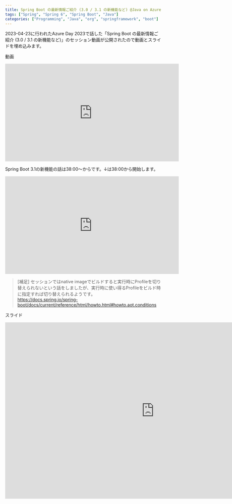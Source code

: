 ```yaml
---
title: Spring Boot の最新情報ご紹介 (3.0 / 3.1 の新機能など) @Java on Azure Day 2023
tags: ["Spring", "Spring 6", "Spring Boot", "Java"]
categories: ["Programming", "Java", "org", "springframework", "boot"]
---
```


2023-04-23に行われたAzure Day 2023で話した「Spring Boot の最新情報ご紹介 (3.0 / 3.1 の新機能など)」のセッション動画が公開されたので動画とスライドを埋め込みます。


動画

<iframe width="560" height="315" src="https://www.youtube.com/embed/L01rBfxZcGk" title="YouTube video player" frameborder="0" allow="accelerometer; autoplay; clipboard-write; encrypted-media; gyroscope; picture-in-picture; web-share" allowfullscreen></iframe>

Spring Boot 3.1の新機能の話は38:00〜からです。↓は38:00から開始します。

<iframe width="560" height="315" src="https://www.youtube.com/embed/L01rBfxZcGk?start=2280" title="YouTube video player" frameborder="0" allow="accelerometer; autoplay; clipboard-write; encrypted-media; gyroscope; picture-in-picture; web-share" allowfullscreen></iframe>


> [補足] セッションではnative imageでビルドすると実行時にProfileを切り替えられないという話をしましたが、実行時に使い得るProfileをビルド時に指定すれば切り替えられるようです。<br>
> https://docs.spring.io/spring-boot/docs/current/reference/html/howto.html#howto.aot.conditions


スライド

<iframe src="https://docs.google.com/presentation/d/e/2PACX-1vQx7EHkWzfc3Y9-vqM0ox1aQzwNB-Q7UJ4CjbzMthIbR4G6wXZSPswlzhaxCsrHbovAHc-Jy6neaEev/embed?start=false&loop=false&delayms=3000" frameborder="0" width="960" height="569" allowfullscreen="true" mozallowfullscreen="true" webkitallowfullscreen="true"></iframe>